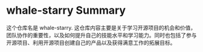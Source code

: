 # whale-starry Summary

这个仓库名是 whale-starry. 这仓库内容主要是关于学习开源项目的机会和价值，团队协作的重要性，以及如何提升自己的技能水平和学习能力。同时也包括了参与开源项目、利用开源项目创建自己的产品以及获得满意工作的拓展目标。